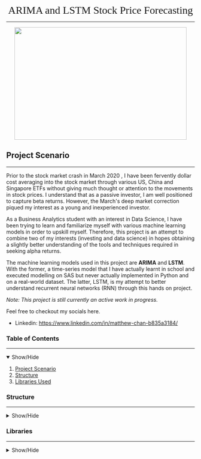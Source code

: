 <div style="text-align:center"><span style="font-family:Georgia; font-size:2em;">ARIMA and LSTM Stock Price Forecasting </span></div>

---

<div align="center"> 
    <img width="460" height="300" src="https://raw.githubusercontent.com/Matthewmcsl/datascience-projects-LSTM/main/Images/stock_header.png"> 
</div>

## Project Scenario
---
Prior to the stock market crash in March 2020 , I have been fervently dollar cost averaging into the stock market through various US, China and Singapore ETFs without giving much thought or attention to the movements in stock prices. I understand that as a passive investor, I am well positioned to capture beta returns. However, the March's deep market correction piqued my interest as a young and inexperienced investor. 

As a Business Analytics student with an interest in Data Science, I have been trying to learn and familiarize myself with various machine learning models in order to upskill myself. Therefore, this project is an attempt to combine two of my interests (investing and data science) in hopes obtaining a slightly better understanding of the tools and techniques required in seeking alpha returns. 

The machine learning models used in this project are **ARIMA** and **LSTM**. With the former, a time-series model that I have actually learnt in school and executed modelling on SAS but never actually implemented in Python and on a real-world dataset. The latter, LSTM, is my attempt to better understand recurrent neural networks (RNN) through this hands on project. 

*Note: This project is still currently an active work in progress.*



Feel free to checkout my socials here.
- Linkedin: https://www.linkedin.com/in/matthew-chan-b835a3184/

### Table of Contents
---
<details open>
<summary>Show/Hide</summary>

1. [Project Scenario](#project-scenario)
2. [Structure](#structure)
3. [Libraries Used](#libraries)
    
</details>


### Structure
---
<details>
<summary>Show/Hide</summary>

1. Data Collection and Exploratory Data Analysis (EDA)
2. ARIMA Model
3. LSTM Model
4. Executive Summary
</details>


### Libraries
---
<details>
<summary>Show/Hide</summary>

1. yfinance
2. Pandas
3. Seaborn
4. Matplotlib
5. Missingno
6. Statsmodel
</details>